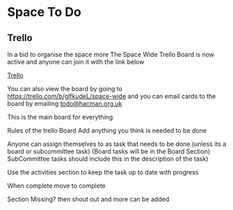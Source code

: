 # Space To Do

## Trello

In a bid to organise the space more The Space Wide Trello Board is now active and anyone can join it with the link below

[Trello](https://trello.com/invite/b/glfkudeL/060e3c55656187e85fbc327c9260d9bc/space-wide
 "Trello")


You can also view the board by going to https://trello.com/b/glfkudeL/space-wide and you can email cards to the board by emailing todo@hacman.org.uk

This is the main board for everything

Rules of the trello Board
Add anything you think is needed to be done

Anyone can assign themselves to as task that needs to be done (unless its a board or subcommittee task) (Board tasks will be in the Board Section) SubCommittee tasks should include this in the description of the task)

Use the activities section to keep the task up to date with progress

When complete move to complete

Section Missing? then shout out and more can be added